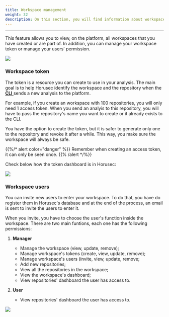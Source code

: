 ```yaml
---
title: Workspace management
weight: 32
description: On this section, you will find information about workspace management.
---
```


---

This feature allows you to view, on the platform, all workspaces that you have created or are part of. In addition, you can manage your workspace token or manage your users' permission.

![](/docs/en/web/services/manager/workspace-management/0-workspace.gif)

###  Workspace token

The token is a resource you can create to use in your analysis. The main goal is to help Horusec identify the workspace and the repository when the [**CLI** ](../../cli)sends a new analysis to the platform.

For example, if you create an workspace with 100 repositories, you will only need 1 access token. When you send an analyis to this repository, you will have to pass the repository's name you want to create or it already exists to the CLI.

You have the option to create the token, but it is safer to generate only one to the repository and revoke it after a while. This way, you make sure the workspace will always be safe.

{{%/* alert color="danger" %}}
Remember when creating an access token, it can only be seen once.
{{% /alert */%}}

Check below how the token dashboard is in Horusec:

![](/docs/en/web/services/manager/workspace-management/1-token.gif)

### Workspace users

You can invite new users to enter your workspace. To do that, you have do register them in Horusec's database and at the end of the process, an email is sent to invite the users to enter it.

When you invite, you have to choose the user's function inside the workspace. There are two main funtions, each one has the following permissions:

1. **Manager**

   * Manage the workspace \(view, update, remove\);
   * Manage workspace's tokens \(create, view, update, remove\);
   * Manage workspace's users \(invite, view, update, remove;
   * Add new repositories;
   * View all the repositories in the workspace;
   * View the workspace's dashboard;
   * View repositories' dashboard the user has access to.

2. **User**

   * View repositories' dashboard the user has access to.

![](/docs/en/web/services/manager/workspace-management/2-invite.gif)

